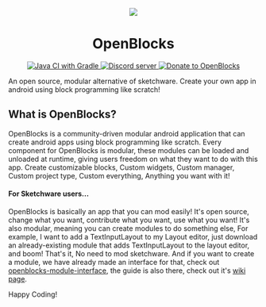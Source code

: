 <p align="center">
  <img src="https://avatars.githubusercontent.com/u/79303186?s=150&v=4">
</p>

<h1 align="center">OpenBlocks</h1>

<p align="center">
  <a href="https://github.com/OpenBlocksTeam/openblocks-app/actions/workflows/gradle.yml">
    <img src="https://github.com/OpenBlocksTeam/openblocks-app/actions/workflows/gradle.yml/badge.svg" alt="Java CI with Gradle"/>
  </a>
  <a href="https://openblocks.tk/invite">
    <img src="https://img.shields.io/discord/812214674669830154" alt="Discord server">
  </a>
  <a href="https://liberapay.com/OpenBlocks">
    <img src="https://img.shields.io/liberapay/patrons/OpenBlocks" alt="Donate to OpenBlocks"/>
  </a>
</p>

An open source, modular alternative of sketchware. Create your own app in android using block programming like scratch!

## What is OpenBlocks?
OpenBlocks is a community-driven modular android application that can create android apps using block programming like scratch. Every component for OpenBlocks is modular, these modules can be loaded and unloaded at runtime, giving users freedom on what they want to do with this app. Create customizable blocks, Custom widgets, Custom manager, Custom project type, Custom everything, Anything you want with it!

#### For Sketchware users...
OpenBlocks is basically an app that you can mod easily! It's open source, change what you want, contribute what you want, use what you want! It's also modular, meaning you can create modules to do something else, For example, I want to add a TextInputLayout to my Layout editor, just download an already-existing module that adds TextInputLayout to the layout editor, and boom! That's it, No need to mod sketchware. And if you want to create a module, we have already made an interface for that, check out [openblocks-module-interface](https://github.com/OpenBlocksTeam/openblocks-module-interface), the guide is also there, check out it's [wiki page](https://github.com/OpenBlocksTeam/openblocks-module-communicator/wiki/Initial-Idea).

Happy Coding!
